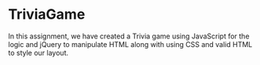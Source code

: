 # TriviaGame
In this assignment, we have created a Trivia game using JavaScript for the logic and jQuery to manipulate HTML along with using CSS and valid HTML to style our layout.
